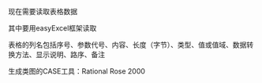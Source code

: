 现在需要读取表格数据

其中要用easyExcel框架读取

表格的列名包括序号、参数代号、内容、长度（字节）、类型、值或值域、数据转换方法、显示说明、路序、备注

生成类图的CASE工具：Rational Rose 2000